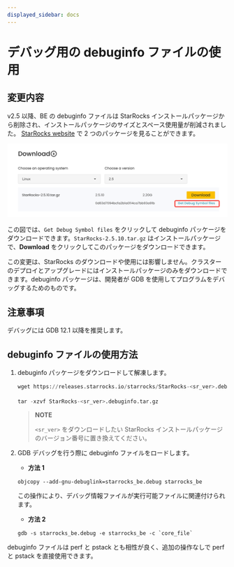 ```yaml
---
displayed_sidebar: docs
---
```


# デバッグ用の debuginfo ファイルの使用

## 変更内容

v2.5 以降、BE の debuginfo ファイルは StarRocks インストールパッケージから削除され、インストールパッケージのサイズとスペース使用量が削減されました。 [StarRocks website](https://www.starrocks.io/download/community) で 2 つのパッケージを見ることができます。

![debuginfo](../_assets/debug_info.png)

この図では、`Get Debug Symbol files` をクリックして debuginfo パッケージをダウンロードできます。`StarRocks-2.5.10.tar.gz` はインストールパッケージで、**Download** をクリックしてこのパッケージをダウンロードできます。

この変更は、StarRocks のダウンロードや使用には影響しません。クラスターのデプロイとアップグレードにはインストールパッケージのみをダウンロードできます。debuginfo パッケージは、開発者が GDB を使用してプログラムをデバッグするためのものです。

## 注意事項

デバッグには GDB 12.1 以降を推奨します。

## debuginfo ファイルの使用方法

1. debuginfo パッケージをダウンロードして解凍します。

    ```SQL
    wget https://releases.starrocks.io/starrocks/StarRocks-<sr_ver>.debuginfo.tar.gz

    tar -xzvf StarRocks-<sr_ver>.debuginfo.tar.gz
    ```

    > **NOTE**
    >
    > `<sr_ver>` をダウンロードしたい StarRocks インストールパッケージのバージョン番号に置き換えてください。

2. GDB デバッグを行う際に debuginfo ファイルをロードします。

    - **方法 1**

    ```Shell
    objcopy --add-gnu-debuglink=starrocks_be.debug starrocks_be
    ```

    この操作により、デバッグ情報ファイルが実行可能ファイルに関連付けられます。

    - **方法 2**

    ```Shell
    gdb -s starrocks_be.debug -e starrocks_be -c `core_file`
    ```

debuginfo ファイルは perf と pstack とも相性が良く、追加の操作なしで perf と pstack を直接使用できます。